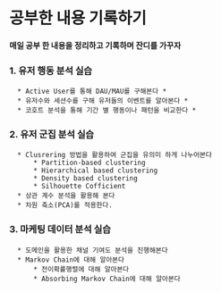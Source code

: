 # 공부한 내용 기록하기
#### 매일 공부 한 내용을 정리하고 기록하며 잔디를 가꾸자


### 1. 유저 행동 분석 실습
      * Active User를 통해 DAU/MAU를 구해본다 *
      * 유저수와 세션수를 구해 유저들의 이벤트를 알아본다 *
      * 코호트 분석을 통해 기간 별 행동이나 패턴을 비교한다 *
      

### 2. 유저 군집 분석 실습
      * Clusrering 방법을 활용하여 군집을 유의미 하게 나누어본다
          * Partition-based clustering
          * Hierarchical based clustering
          * Density based clustering
          * Silhouette Cofficient
      * 상관 계수 분석을 활용해 본다
      * 차원 축소(PCA)를 적용한다. 
      
### 3. 마케팅 데이터 분석 실습
      * 도메인을 활용한 채널 기여도 분석을 진행해본다
      * Markov Chain에 대해 알아본다
          * 전이확률행렬에 대해 알아본다
          * Absorbing Markov Chain에 대해 알아본다
